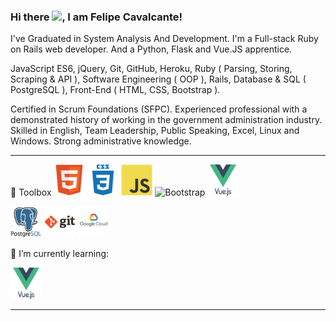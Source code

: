 ### Hi there <img src="https://raw.githubusercontent.com/MartinHeinz/MartinHeinz/master/wave.gif" width="30px">, I am Felipe Cavalcante!

I've Graduated in System Analysis And Development. 
I'm a Full-stack Ruby on Rails web developer.
And a Python, Flask and Vue.JS apprentice.

JavaScript ES6, jQuery, Git, GitHub, Heroku, Ruby ( Parsing, Storing, Scraping & API ), Software Engineering ( OOP ), Rails, Database & SQL ( PostgreSQL ), Front-End ( HTML, CSS, Bootstrap ).

Certified in Scrum Foundations (SFPC). 
Experienced professional with a demonstrated history of working in the government administration industry. Skilled in English, Team Leadership, Public Speaking, Excel, Linux and Windows. Strong administrative knowledge.

---

🧰 Toolbox
<img src="https://github.com/devicons/devicon/blob/master/icons/html5/html5-original.svg" alt="HTML" width="50" height="50"/> 
<img src="https://github.com/devicons/devicon/blob/master/icons/css3/css3-plain-wordmark.svg" alt="CSS" width="50" height="50"/> 
<img src="https://github.com/devicons/devicon/blob/master/icons/javascript/javascript-original.svg" alt="JavaScript" width="50" height="50"/> 
<img src="https://github.com/devicons/devicon/master/icons/bootstrap/bootstrap-plain-wordmark.svg" alt="Bootstrap" width="50" height="50"/> 
<img src="https://github.com/devicons/devicon/blob/master/icons/vuejs/vuejs-original-wordmark.svg" alt="VueJS" width="50" height="50"/> 

<img src="https://github.com/devicons/devicon/blob/master/icons/postgresql/postgresql-original-wordmark.svg" alt="PostgreSQL" width="50" height="50"/>
<img src="https://github.com/devicons/devicon/blob/master/icons/git/git-original-wordmark.svg" alt="Git" width="50" height="50"/>

<img src="https://github.com/devicons/devicon/blob/master/icons/googlecloud/googlecloud-original-wordmark.svg" alt="GCP" width="50" height="50"/>


🌱 I’m currently learning:

<img src="https://github.com/devicons/devicon/blob/master/icons/vuejs/vuejs-original-wordmark.svg" alt="VueJS" width="50" height="50"/> 

---


<!--
**capelobo/capelobo** is a ✨ _special_ ✨ repository because its `README.md` (this file) appears on your GitHub profile.
miro
figma
Here are some ideas to get you started:

- 🔭 I’m currently working on ...
- 🌱 I’m currently learning ...
- 👯 I’m looking to collaborate on ...
- 🤔 I’m looking for help with ...
- 💬 Ask me about ...
- 📫 How to reach me: ...
- 😄 Pronouns: ...
- ⚡ Fun fact: ...
-->
